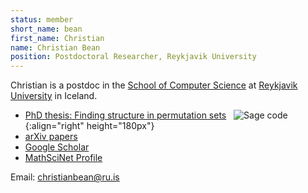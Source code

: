 ```yaml
---
status: member
short_name: bean
first_name: Christian
name: Christian Bean
position: Postdoctoral Researcher, Reykjavik University
---
```

Christian is a postdoc in the [School of Computer Science](https://en.ru.is/scs/) at [Reykjavik University](https://en.ru.is) in Iceland.

- [PhD thesis: Finding structure in permutation sets](http://hdl.handle.net/1946/31663) &nbsp; ![Sage code]({{site.baseurl}}/assets/img/christian.jpg){:align="right" height="180px"}
- [arXiv papers](http://arxiv.org/a/bean_c_1)
- [Google Scholar](https://scholar.google.is/citations?user=_Jvo1bEAAAAJ&hl=en)
- [MathSciNet Profile](https://mathscinet.ams.org/mathscinet/MRAuthorID/1146492)

Email: christianbean@ru.is
